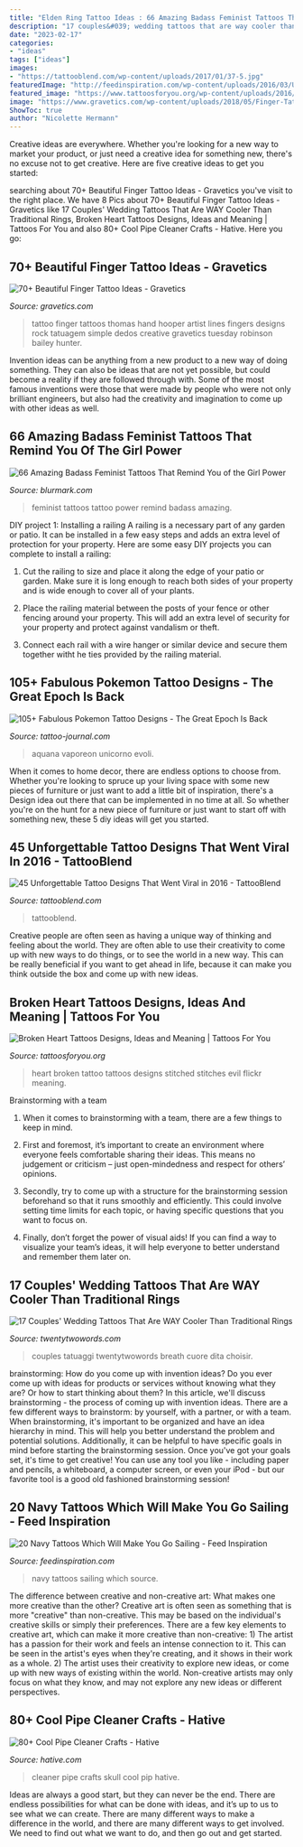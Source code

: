 ```yaml
---
title: "Elden Ring Tattoo Ideas : 66 Amazing Badass Feminist Tattoos That Remind You Of The Girl Power"
description: "17 couples&#039; wedding tattoos that are way cooler than traditional rings"
date: "2023-02-17"
categories:
- "ideas"
tags: ["ideas"]
images:
- "https://tattooblend.com/wp-content/uploads/2017/01/37-5.jpg"
featuredImage: "http://feedinspiration.com/wp-content/uploads/2016/03/US-Navy-Don.jpg"
featured_image: "https://www.tattoosforyou.org/wp-content/uploads/2016/05/Pictures-of-Broken-Heart-Tattoos.jpg"
image: "https://www.gravetics.com/wp-content/uploads/2018/05/Finger-Tattoo-Ideas-64.jpg"
ShowToc: true
author: "Nicolette Hermann"
---
```



Creative ideas are everywhere. Whether you're looking for a new way to market your product, or just need a creative idea for something new, there's no excuse not to get creative. Here are five creative ideas to get you started: 

	

		
searching about 70+ Beautiful Finger Tattoo Ideas - Gravetics you've visit to the right place. We have 8 Pics about 70+ Beautiful Finger Tattoo Ideas - Gravetics like 17 Couples&#039; Wedding Tattoos That Are WAY Cooler Than Traditional Rings, Broken Heart Tattoos Designs, Ideas and Meaning | Tattoos For You and also 80+ Cool Pipe Cleaner Crafts - Hative. Here you go:
		
    
## 70+ Beautiful Finger Tattoo Ideas - Gravetics

<img loading=lazy src="https://www.gravetics.com/wp-content/uploads/2018/05/Finger-Tattoo-Ideas-64.jpg" onerror="this.onerror=null;this.src='https://tse1.mm.bing.net/th?id=OIP.QbPO6n3OIvFNQH-OztYaOQHaLG&amp;pid=15.1';" alt="70+ Beautiful Finger Tattoo Ideas - Gravetics">

_Source: gravetics.com_

>tattoo finger tattoos thomas hand hooper artist lines fingers designs rock tatuagem simple dedos creative gravetics tuesday robinson bailey hunter. 

	

Invention ideas can be anything from a new product to a new way of doing something. They can also be ideas that are not yet possible, but could become a reality if they are followed through with. Some of the most famous inventions were those that were made by people who were not only brilliant engineers, but also had the creativity and imagination to come up with other ideas as well.

    
## 66 Amazing Badass Feminist Tattoos That Remind You Of The Girl Power

<img loading=lazy src="http://www.blurmark.com/wp-content/uploads/2017/05/Black-Work-Feminist-Tattoo.jpg" onerror="this.onerror=null;this.src='https://tse4.mm.bing.net/th?id=OIP.svaMdtzaINc1AQB0qqdCDgHaIC&amp;pid=15.1';" alt="66 Amazing Badass Feminist Tattoos That Remind You of the Girl Power">

_Source: blurmark.com_

>feminist tattoos tattoo power remind badass amazing. 

	

DIY project 1: Installing a railing
A railing is a necessary part of any garden or patio. It can be installed in a few easy steps and adds an extra level of protection for your property. Here are some easy DIY projects you can complete to install a railing: 
1. Cut the railing to size and place it along the edge of your patio or garden. Make sure it is long enough to reach both sides of your property and is wide enough to cover all of your plants. 

2. Place the railing material between the posts of your fence or other fencing around your property. This will add an extra level of security for your property and protect against vandalism or theft. 

3. Connect each rail with a wire hanger or similar device and secure them together witht he ties provided by the railing material.

    
## 105+ Fabulous Pokemon Tattoo Designs - The Great Epoch Is Back

<img loading=lazy src="https://tattoo-journal.com/wp-content/uploads/2016/08/pokemon-tattoo65.jpg" onerror="this.onerror=null;this.src='https://tse2.mm.bing.net/th?id=OIP.xzEgTgcZORN-KOAssjiKFwHaHa&amp;pid=15.1';" alt="105+ Fabulous Pokemon Tattoo Designs - The Great Epoch Is Back">

_Source: tattoo-journal.com_

>aquana vaporeon unicorno evoli. 

	

When it comes to home decor, there are endless options to choose from. Whether you're looking to spruce up your living space with some new pieces of furniture or just want to add a little bit of inspiration, there's a Design idea out there that can be implemented in no time at all. So whether you're on the hunt for a new piece of furniture or just want to start off with something new, these 5 diy ideas will get you started.

    
## 45 Unforgettable Tattoo Designs That Went Viral In 2016 - TattooBlend

<img loading=lazy src="https://tattooblend.com/wp-content/uploads/2017/01/37-5.jpg" onerror="this.onerror=null;this.src='https://tse4.mm.bing.net/th?id=OIP.HaMqIGw7pqSF9mAA7v-LMQHaHa&amp;pid=15.1';" alt="45 Unforgettable Tattoo Designs That Went Viral in 2016 - TattooBlend">

_Source: tattooblend.com_

>tattooblend. 

	

Creative people are often seen as having a unique way of thinking and feeling about the world. They are often able to use their creativity to come up with new ways to do things, or to see the world in a new way. This can be really beneficial if you want to get ahead in life, because it can make you think outside the box and come up with new ideas.

    
## Broken Heart Tattoos Designs, Ideas And Meaning | Tattoos For You

<img loading=lazy src="https://www.tattoosforyou.org/wp-content/uploads/2016/05/Pictures-of-Broken-Heart-Tattoos.jpg" onerror="this.onerror=null;this.src='https://tse3.mm.bing.net/th?id=OIP.IUs99Op0YXXPJTJwjoqEiAHaK-&amp;pid=15.1';" alt="Broken Heart Tattoos Designs, Ideas and Meaning | Tattoos For You">

_Source: tattoosforyou.org_

>heart broken tattoo tattoos designs stitched stitches evil flickr meaning. 

	

Brainstorming with a team
1. When it comes to brainstorming with a team, there are a few things to keep in mind.
2. First and foremost, it’s important to create an environment where everyone feels comfortable sharing their ideas. This means no judgement or criticism – just open-mindedness and respect for others’ opinions.

3. Secondly, try to come up with a structure for the brainstorming session beforehand so that it runs smoothly and efficiently. This could involve setting time limits for each topic, or having specific questions that you want to focus on.

4. Finally, don’t forget the power of visual aids! If you can find a way to visualize your team’s ideas, it will help everyone to better understand and remember them later on.

    
## 17 Couples&#039; Wedding Tattoos That Are WAY Cooler Than Traditional Rings

<img loading=lazy src="https://static.twentytwowords.com/wp-content/uploads/17-clever-wedding-tattoos-that-are-better-than-an-actual-engagement-ring-21.jpg" onerror="this.onerror=null;this.src='https://tse4.mm.bing.net/th?id=OIP.7KtMP0rCg3p8LFi77eQX3wHaD3&amp;pid=15.1';" alt="17 Couples&#039; Wedding Tattoos That Are WAY Cooler Than Traditional Rings">

_Source: twentytwowords.com_

>couples tatuaggi twentytwowords breath cuore dita choisir. 

	

brainstorming: How do you come up with invention ideas?
Do you ever come up with ideas for products or services without knowing what they are? Or how to start thinking about them? In this article, we'll discuss brainstorming - the process of coming up with invention ideas.
There are a few different ways to brainstorm: by yourself, with a partner, or with a team. When brainstorming, it's important to be organized and have an idea hierarchy in mind. This will help you better understand the problem and potential solutions. Additionally, it can be helpful to have specific goals in mind before starting the brainstorming session. Once you've got your goals set, it's time to get creative! You can use any tool you like - including paper and pencils, a whiteboard, a computer screen, or even your iPod - but our favorite tool is a good old fashioned brainstorming session!

    
## 20 Navy Tattoos Which Will Make You Go Sailing - Feed Inspiration

<img loading=lazy src="http://feedinspiration.com/wp-content/uploads/2016/03/US-Navy-Don.jpg" onerror="this.onerror=null;this.src='https://tse3.mm.bing.net/th?id=OIP.O5AM4wqcC783zZYgxvTbjAHaLG&amp;pid=15.1';" alt="20 Navy Tattoos Which Will Make You Go Sailing - Feed Inspiration">

_Source: feedinspiration.com_

>navy tattoos sailing which source. 

	

The difference between creative and non-creative art: What makes one more creative than the other?
Creative art is often seen as something that is more "creative" than non-creative. This may be based on the individual's creative skills or simply their preferences. There are a few key elements to creative art, which can make it more creative than non-creative: 1) The artist has a passion for their work and feels an intense connection to it. This can be seen in the artist's eyes when they're creating, and it shows in their work as a whole. 2) The artist uses their creativity to explore new ideas, or come up with new ways of existing within the world. Non-creative artists may only focus on what they know, and may not explore any new ideas or different perspectives.

    
## 80+ Cool Pipe Cleaner Crafts - Hative

<img loading=lazy src="https://hative.com/wp-content/uploads/2014/04/pipe-cleaner-crafts/5-skull-pip-cleaner-crafts.jpg" onerror="this.onerror=null;this.src='https://tse2.mm.bing.net/th?id=OIP.VkbeO_hKXPmeaqwAt6x36AHaKg&amp;pid=15.1';" alt="80+ Cool Pipe Cleaner Crafts - Hative">

_Source: hative.com_

>cleaner pipe crafts skull cool pip hative. 

	

Ideas are always a good start, but they can never be the end. There are endless possibilities for what can be done with ideas, and it’s up to us to see what we can create. There are many different ways to make a difference in the world, and there are many different ways to get involved. We need to find out what we want to do, and then go out and get started.

